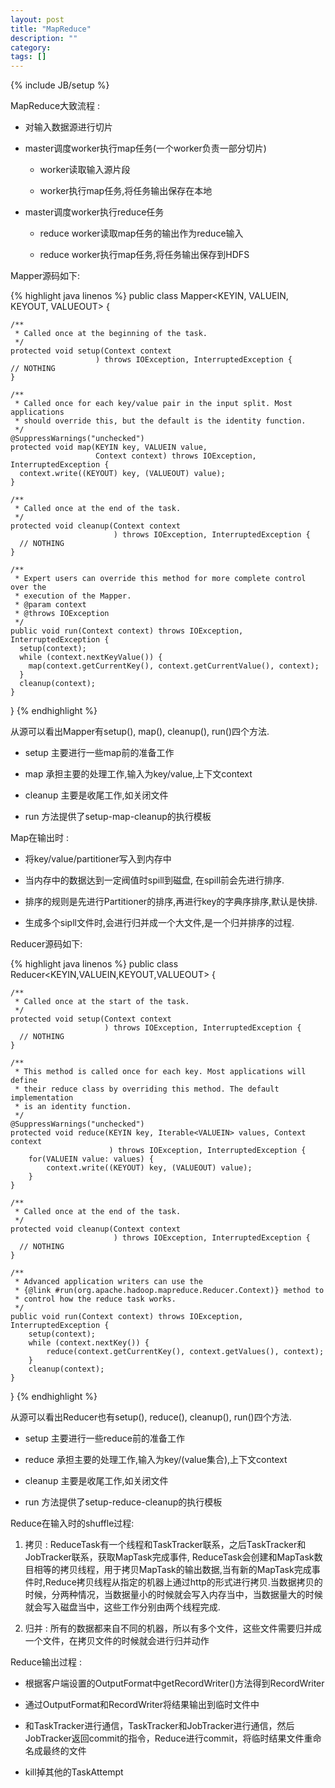 ```yaml
---
layout: post
title: "MapReduce"
description: ""
category: 
tags: []
---
```

{% include JB/setup %}

MapReduce大致流程 :

- 对输入数据源进行切片

- master调度worker执行map任务(一个worker负责一部分切片)

  - worker读取输入源片段

  - worker执行map任务,将任务输出保存在本地

- master调度worker执行reduce任务

  - reduce worker读取map任务的输出作为reduce输入 

  - reduce worker执行map任务,将任务输出保存到HDFS

Mapper源码如下:

{% highlight java linenos %}
public class Mapper<KEYIN, VALUEIN, KEYOUT, VALUEOUT> {

    /**
     * Called once at the beginning of the task.
     */
    protected void setup(Context context
    				   ) throws IOException, InterruptedException {
    // NOTHING
    }
         
    /**
     * Called once for each key/value pair in the input split. Most applications
     * should override this, but the default is the identity function.
     */
    @SuppressWarnings("unchecked")
    protected void map(KEYIN key, VALUEIN value, 
    				   Context context) throws IOException, InterruptedException {
      context.write((KEYOUT) key, (VALUEOUT) value);
    }

    /**
     * Called once at the end of the task.
     */
    protected void cleanup(Context context
    					   ) throws IOException, InterruptedException {
      // NOTHING
    }

    /**
     * Expert users can override this method for more complete control over the
     * execution of the Mapper.
     * @param context
     * @throws IOException
     */
    public void run(Context context) throws IOException, InterruptedException {
      setup(context);
      while (context.nextKeyValue()) {
    	map(context.getCurrentKey(), context.getCurrentValue(), context);
      }
      cleanup(context);
    }
} 
{% endhighlight %}

从源可以看出Mapper有setup(), map(), cleanup(), run()四个方法.

- setup 主要进行一些map前的准备工作

- map 承担主要的处理工作,输入为key/value,上下文context

- cleanup 主要是收尾工作,如关闭文件

- run 方法提供了setup-map-cleanup的执行模板

Map在输出时 :

- 将key/value/partitioner写入到内存中

- 当内存中的数据达到一定阀值时spill到磁盘, 在spill前会先进行排序.

- 排序的规则是先进行Partitioner的排序,再进行key的字典序排序,默认是快排.

- 生成多个sipll文件时,会进行归并成一个大文件,是一个归并排序的过程.


Reducer源码如下:

{% highlight java linenos %}
public class Reducer<KEYIN,VALUEIN,KEYOUT,VALUEOUT> {

    /**
     * Called once at the start of the task.
     */
    protected void setup(Context context
                         ) throws IOException, InterruptedException {
      // NOTHING
    }

    /**
     * This method is called once for each key. Most applications will define
     * their reduce class by overriding this method. The default implementation
     * is an identity function.
     */
    @SuppressWarnings("unchecked")
    protected void reduce(KEYIN key, Iterable<VALUEIN> values, Context context
                          ) throws IOException, InterruptedException {
        for(VALUEIN value: values) {
            context.write((KEYOUT) key, (VALUEOUT) value);
        }
    }

    /**
     * Called once at the end of the task.
     */
    protected void cleanup(Context context
                           ) throws IOException, InterruptedException {
      // NOTHING
    }

    /**
     * Advanced application writers can use the 
     * {@link #run(org.apache.hadoop.mapreduce.Reducer.Context)} method to
     * control how the reduce task works.
     */
    public void run(Context context) throws IOException, InterruptedException {
        setup(context);
        while (context.nextKey()) {
            reduce(context.getCurrentKey(), context.getValues(), context);
        }
        cleanup(context);
    }
}
{% endhighlight %}

从源可以看出Reducer也有setup(), reduce(), cleanup(), run()四个方法.

- setup 主要进行一些reduce前的准备工作

- reduce 承担主要的处理工作,输入为key/(value集合),上下文context

- cleanup 主要是收尾工作,如关闭文件

- run 方法提供了setup-reduce-cleanup的执行模板

Reduce在输入时的shuffle过程:

1. 拷贝 : ReduceTask有一个线程和TaskTracker联系，之后TaskTracker和JobTracker联系，获取MapTask完成事件, ReduceTask会创建和MapTask数目相等的拷贝线程，用于拷贝MapTask的输出数据,当有新的MapTask完成事件时,Reduce拷贝线程从指定的机器上通过http的形式进行拷贝.当数据拷贝的时候，分两种情况，当数据量小的时候就会写入内存当中，当数据量大的时候就会写入磁盘当中，这些工作分别由两个线程完成.

2. 归并 : 所有的数据都来自不同的机器，所以有多个文件，这些文件需要归并成一个文件，在拷贝文件的时候就会进行归并动作

Reduce输出过程 :

- 根据客户端设置的OutputFormat中getRecordWriter()方法得到RecordWriter

- 通过OutputFormat和RecordWriter将结果输出到临时文件中

- 和TaskTracker进行通信，TaskTracker和JobTracker进行通信，然后JobTracker返回commit的指令，Reduce进行commit，将临时结果文件重命名成最终的文件

- kill掉其他的TaskAttempt
